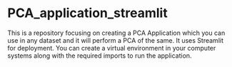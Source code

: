 # PCA_application_streamlit
This is a repository focusing on creating a PCA Application which you can use in any dataset and it will perform a PCA of the same. 
It uses Streamlit for deployment.
You can create a virtual environment in your computer systems along with the required imports to run the application. 
